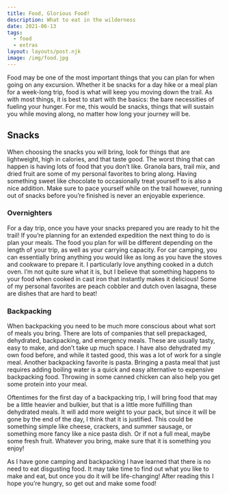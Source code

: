 ```yaml
---
title: Food, Glorious Food!
description: What to eat in the wilderness
date: 2021-06-13
tags:
  - food
  - extras
layout: layouts/post.njk
image: /img/food.jpg
---
```


Food may be one of the most important things that you can plan for when going on any excursion. Whether it be snacks for a day hike or a meal plan for a week-long trip, food is what will keep you moving down the trail. As with most things, it is best to start with the basics: the bare necessities of fueling your hunger. For me, this would be snacks, things that will sustain you while moving along, no matter how long your journey will be.

## Snacks

When choosing the snacks you will bring, look for things that are lightweight, high in calories, and that taste good. The worst thing that can happen is having lots of food that you don’t like. Granola bars, trail mix, and dried fruit are some of my personal favorites to bring along. Having something sweet like chocolate to occasionally treat yourself to is also a nice addition. Make sure to pace yourself while on the trail however, running out of snacks before you’re finished is never an enjoyable experience.

### Overnighters

For a day trip, once you have your snacks prepared you are ready to hit the trail! If you’re planning for an extended expedition the next thing to do is plan your meals. The food you plan for will be different depending on the length of your trip, as well as your carrying capacity. For car camping, you can essentially bring anything you would like as long as you have the stoves and cookware to prepare it. I particularly love anything cooked in a dutch oven. I’m not quite sure what it is, but I believe that something happens to your food when cooked in cast iron that instantly makes it delicious! Some of my personal favorites are peach cobbler and dutch oven lasagna, these are dishes that are hard to beat!

### Backpacking

When backpacking you need to be much more conscious about what sort of meals you bring. There are lots of companies that sell prepackaged, dehydrated, backpacking, and emergency meals. These are usually tasty, easy to make, and don’t take up much space. I have also dehydrated my own food before, and while it tasted good, this was a lot of work for a single meal. Another backpacking favorite is pasta. Bringing a pasta meal that just requires adding boiling water is a quick and easy alternative to expensive backpacking food. Throwing in some canned chicken can also help you get some protein into your meal.

Oftentimes for the first day of a backpacking trip, I will bring food that may be a little heavier and bulkier, but that is a little more fulfilling than dehydrated meals. It will add more weight to your pack, but since it will be gone by the end of the day, I think that it is justified. This could be something simple like cheese, crackers, and summer sausage, or something more fancy like a nice pasta dish. Or if not a full meal, maybe some fresh fruit. Whatever you bring, make sure that it is something you enjoy!

As I have gone camping and backpacking I have learned that there is no need to eat disgusting food. It may take time to find out what you like to make and eat, but once you do it will be life-changing! After reading this I hope you’re hungry, so get out and make some food!
